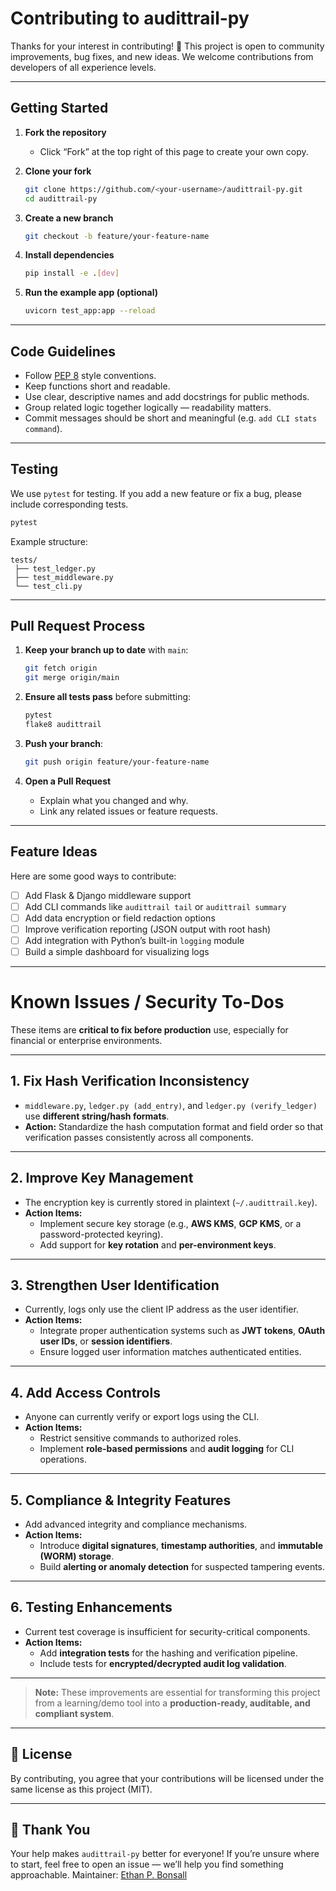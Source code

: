 # Contributing to audittrail-py

Thanks for your interest in contributing! 🎉
This project is open to community improvements, bug fixes, and new ideas.
We welcome contributions from developers of all experience levels.

---

## Getting Started

1. **Fork the repository**

   * Click “Fork” at the top right of this page to create your own copy.

2. **Clone your fork**

   ```bash
   git clone https://github.com/<your-username>/audittrail-py.git
   cd audittrail-py
   ```

3. **Create a new branch**

   ```bash
   git checkout -b feature/your-feature-name
   ```

4. **Install dependencies**

   ```bash
   pip install -e .[dev]
   ```

5. **Run the example app (optional)**

   ```bash
   uvicorn test_app:app --reload
   ```

---

## Code Guidelines

* Follow [PEP 8](https://peps.python.org/pep-0008/) style conventions.
* Keep functions short and readable.
* Use clear, descriptive names and add docstrings for public methods.
* Group related logic together logically — readability matters.
* Commit messages should be short and meaningful (e.g. `add CLI stats command`).

---

## Testing

We use `pytest` for testing.
If you add a new feature or fix a bug, please include corresponding tests.

```bash
pytest
```

Example structure:

```
tests/
 ├── test_ledger.py
 ├── test_middleware.py
 └── test_cli.py
```

---

## Pull Request Process

1. **Keep your branch up to date** with `main`:

   ```bash
   git fetch origin
   git merge origin/main
   ```

2. **Ensure all tests pass** before submitting:

   ```bash
   pytest
   flake8 audittrail
   ```

3. **Push your branch**:

   ```bash
   git push origin feature/your-feature-name
   ```

4. **Open a Pull Request**

   * Explain what you changed and why.
   * Link any related issues or feature requests.

---

## Feature Ideas

Here are some good ways to contribute:

* [ ] Add Flask & Django middleware support
* [ ] Add CLI commands like `audittrail tail` or `audittrail summary`
* [ ] Add data encryption or field redaction options
* [ ] Improve verification reporting (JSON output with root hash)
* [ ] Add integration with Python’s built-in `logging` module
* [ ] Build a simple dashboard for visualizing logs

---
# Known Issues / Security To-Dos

These items are **critical to fix before production** use, especially for financial or enterprise environments.

---

## 1. Fix Hash Verification Inconsistency

- `middleware.py`, `ledger.py (add_entry)`, and `ledger.py (verify_ledger)` use **different string/hash formats**.  
- **Action:** Standardize the hash computation format and field order so that verification passes consistently across all components.

---

## 2. Improve Key Management

- The encryption key is currently stored in plaintext (`~/.audittrail.key`).  
- **Action Items:**
  - Implement secure key storage (e.g., **AWS KMS**, **GCP KMS**, or a password-protected keyring).  
  - Add support for **key rotation** and **per-environment keys**.

---

## 3. Strengthen User Identification

- Currently, logs only use the client IP address as the user identifier.  
- **Action Items:**
  - Integrate proper authentication systems such as **JWT tokens**, **OAuth user IDs**, or **session identifiers**.  
  - Ensure logged user information matches authenticated entities.

---

## 4. Add Access Controls

- Anyone can currently verify or export logs using the CLI.  
- **Action Items:**
  - Restrict sensitive commands to authorized roles.  
  - Implement **role-based permissions** and **audit logging** for CLI operations.

---

## 5. Compliance & Integrity Features

- Add advanced integrity and compliance mechanisms.  
- **Action Items:**
  - Introduce **digital signatures**, **timestamp authorities**, and **immutable (WORM) storage**.  
  - Build **alerting or anomaly detection** for suspected tampering events.

---

## 6. Testing Enhancements

- Current test coverage is insufficient for security-critical components.  
- **Action Items:**
  - Add **integration tests** for the hashing and verification pipeline.  
  - Include tests for **encrypted/decrypted audit log validation**.

---

> **Note:** These improvements are essential for transforming this project from a learning/demo tool into a **production-ready, auditable, and compliant system**.

---

## 🧾 License

By contributing, you agree that your contributions will be licensed under the same license as this project (MIT).

---

## 🙌 Thank You

Your help makes `audittrail-py` better for everyone!
If you’re unsure where to start, feel free to open an issue — we’ll help you find something approachable.
Maintainer: [Ethan P. Bonsall](https://github.com/ethanbonsall)
